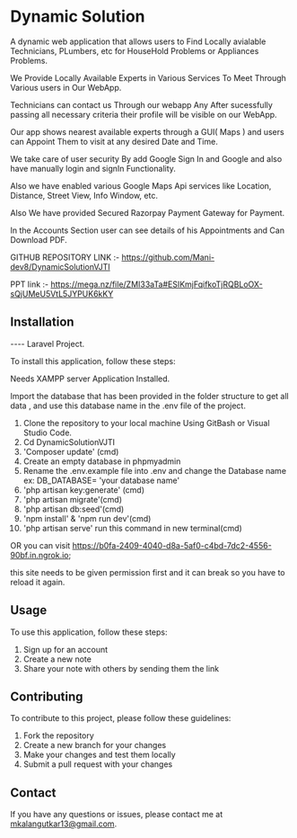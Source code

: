 # Dynamic Solution

A dynamic web application that allows users to Find Locally avialable Technicians, PLumbers, etc for HouseHold Problems or Appliances Problems.

We Provide Locally Available Experts in Various Services To Meet Through Various users in Our WebApp. 

Technicians can contact us Through our webapp Any After sucessfully passing all necessary criteria their profile will be visible on our WebApp.

Our app shows nearest available experts through a GUI( Maps )  and users can Appoint Them to visit at any desired Date and Time.

We take care of user security By add Google Sign In and Google and also have manually login and signIn Functionality.

Also we have enabled various Google Maps Api services like Location, Distance, Street View, Info Window, etc.

Also We have provided Secured Razorpay Payment Gateway for Payment.

In the Accounts Section user can see details of his Appointments and Can Download PDF.


GITHUB REPOSITORY LINK :-  https://github.com/Mani-dev8/DynamicSolutionVJTI

PPT link :- https://mega.nz/file/ZMI33aTa#ESIKmjFqifkoTjRQBLoOX-sQjUMeU5VtL5JYPUK6kKY

## Installation 

---- Laravel Project.

To install this application, follow these steps:

Needs XAMPP server Application Installed.

Import the database that has been provided in the folder structure to get all data , and use this database name in the .env file of the project.

1. Clone the repository to your local machine Using GitBash or Visual Studio Code.
2. Cd DynamicSolutionVJTI
3. 'Composer update' (cmd)
4. Create an empty database in phpmyadmin 
5. Rename the .env.example file into .env and change the Database name ex: DB_DATABASE= 'your database name'
6. 'php artisan key:generate' (cmd)
7. 'php artisan migrate'(cmd)
8. 'php artisan db:seed'(cmd)
9. 'npm install' & 'npm run dev'(cmd)
10. 'php artisan serve' run this command in new terminal(cmd)

OR you can visit  https://b0fa-2409-4040-d8a-5af0-c4bd-7dc2-4556-90bf.in.ngrok.io;

this site needs to be given permission first and it can break so you have to reload it again.

## Usage

To use this application, follow these steps:

1. Sign up for an account
2. Create a new note
3. Share your note with others by sending them the link

## Contributing

To contribute to this project, please follow these guidelines:

1. Fork the repository
2. Create a new branch for your changes
3. Make your changes and test them locally
4. Submit a pull request with your changes

## Contact

If you have any questions or issues, please contact me at mkalangutkar13@gmail.com.
